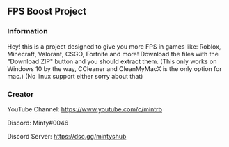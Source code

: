 ## FPS Boost Project

### Information

Hey! this is a project designed to give you more FPS in games like: Roblox, Minecraft, Valorant, CSGO, Fortnite and more!
Download the files with the "Download ZIP" button and you should extract them. (This only works on Windows 10 by the way, CCleaner and CleanMyMacX is the only option for mac.) (No linux support either sorry about that)

### Creator

YouTube Channel: https://www.youtube.com/c/mintrb

Discord: Minty#0046

Discord Server: https://dsc.gg/mintyshub
